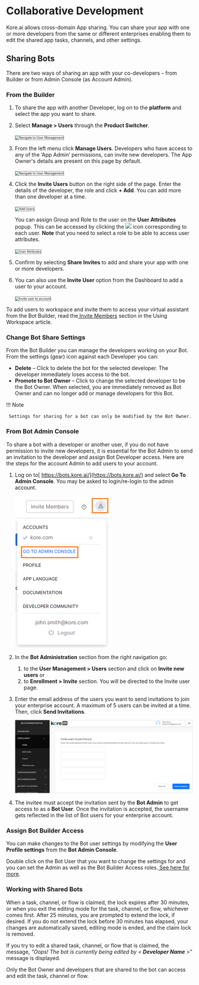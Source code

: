 
# Collaborative Development

Kore.ai allows cross-domain App sharing. You can share your app with one or more developers from the same or different enterprises enabling them to edit the shared app tasks, channels, and other settings.

		
## Sharing Bots

There are two ways of sharing an app with your co-developers – from Builder or from Admin Console (as Account Admin).


### From the Builder

1. To share the app with another Developer, log on to the **platform** and select the app you want to share.
2. Select **Manage > Users** through the **Product Switcher**.

    <img src="../images/manage-users.png" alt="Navigate to User Management" title="Navigate to User Management" style="border:1px solid gray;zoom:60%;">

3. From the left menu click **Manage Users**. Developers who have access to any of the ‘App Admin’ permissions, can invite new developers. The App Owner's details are present on this page by default.

    <img src="../images/manage-users.png" alt="Navigate to User Management" title="Navigate to User Management" style="border:1px solid gray;zoom:60%;">

4. Click the **Invite Users** button on the right side of the page. Enter the details of the developer, the role and click **+ Add**. You can add more than one developer at a time. 

    <img src="../images/add-users.png" alt="Add Users" title="Add Users" style="border:1px solid gray;zoom:60%;">

    You can assign Group and Role to the user on the **User Attributes** popup. This can be accessed by clicking the <img src="../images/user-attrib-button.png"> icon corresponding to each user. **Note** that you need to select a role to be able to access user attributes.

    <img src="../images/user-attributes.png" alt="User Attributes" title="User Attributes" style="border:1px solid gray;zoom:60%;">

5. Confirm by selecting **Share Invites** to add and share your app with one or more developers.
6. You can also use the **Invite User** option from the Dashboard to add a user to your account. 

    <img src="../images/invite-user.png" alt="Invite user to account" title="Invite user to account" style="border:1px solid gray;zoom:60%;">
 
To add users to workspace and invite them to access your virtual assistant from the Bot Builder, read the[ Invite Members](https://developer.kore.ai/docs/bots/chatbot-overview/how-to-access-bot-builder/#Invite_Members) section in the Using Workspace article.

		

	

	

		

			


### Change Bot Share Settings

From the Bot Builder you can manage the developers working on your Bot. From the settings (gear) icon against each Developer you can:



* **Delete** – Click to delete the bot for the selected developer. The developer immediately loses access to the bot.
* **Promote to Bot Owner** – Click to change the selected developer to be the Bot Owner. When selected, you are immediately removed as Bot Owner and can no longer add or manage developers for this Bot.

!!! Note

     Settings for sharing for a bot can only be modified by the Bot Owner.

		

	

	

		

			


### From Bot Admin Console

To share a bot with a developer or another user, if you do not have permission to invite new developers, it is essential for the Bot Admin to send an invitation to the developer and assign Bot Developer access. 
 Here are the steps for the account Admin to add users to your account.



1. Log on to[ https://bots.kore.ai/](https://bots.kore.ai/) and select **Go To Admin Console**. You may be asked to login/re-login to the admin account. 




    ![alt_text](images/image5.png "image_tooltip")

2. In the **Bot Administration** section from the right navigation go:
    1. to the **User Management > Users** section and click on **Invite new users** or
    2. to **Enrollment > Invite** section. You will be directed to the Invite user page.
3. Enter the email address of the users you want to send invitations to join your enterprise account. A maximum of 5 users can be invited at a time. Then, click **Send Invitations**.




    ![alt_text](images/image4.png "image_tooltip")

4. The invitee must accept the invitation sent by the **Bot Admin** to get access to as a **Bot User**. Once the invitation is accepted, the username gets reflected in the list of Bot users for your enterprise account.

		

	

	

		

			


### Assign Bot Builder Access

You can make changes to the Bot user settings by modifying the **User Profile settings** from the **Bot Admin Console**.

Double click on the Bot User that you want to change the settings for and you can set the Admin as well as the Bot Builder Access roles.[ See here for more](https://developer.kore.ai/docs/bots/bot-admin/user-management/role-management/).

		

	

	

		

			


### Working with Shared Bots

When a task, channel, or flow is claimed, the lock expires after 30 minutes, or when you exit the editing mode for the task, channel, or flow, whichever comes first. After 25 minutes, you are prompted to extend the lock, if desired. If you do not extend the lock before 30 minutes has elapsed, your changes are automatically saved, editing mode is ended, and the claim lock is removed.

If you try to edit a shared task, channel, or flow that is claimed, the message, _“Oops! The bot is currently being edited by &lt; **Developer Name** >_” message is displayed.

Only the Bot Owner and developers that are shared to the bot can access and edit the task, channel or flow.

		
